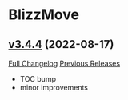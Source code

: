 # BlizzMove

## [v3.4.4](https://github.com/Kiatra/BlizzMove/tree/v3.4.4) (2022-08-17)
[Full Changelog](https://github.com/Kiatra/BlizzMove/compare/v3.4.3...v3.4.4) [Previous Releases](https://github.com/Kiatra/BlizzMove/releases)

- TOC bump  
- minor improvements  
